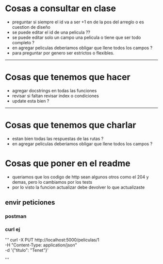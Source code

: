 # Cosas a consultar en clase

- preguntar si siempre el id va a ser +1 en de la pos del arreglo o es cuestion de diseño
- se puede editar el id de una pelicula ??
- se puede editar solo un campo una pelicula o tiene que ser todo completo ?
- en agregar peliculas deberiamos obligar que llene todos los campos ?
- para preguntar por genero ser estrictos o flexibles.

------

# Cosas que tenemos que hacer

- agregar docstrings en todas las funciones
- revisar si faltan revisar index o condiciones
- update esta bien ?

------

# Cosas que tenemos que charlar

- estan bien todas las respuestas de las rutas ?
- en agregar peliculas deberiamos obligar que llene todos los campos ?

# Cosas que poner en el readme
- queriamos que los codigo de http sean algunos otros como el 204 y demas, pero lo cambiamos por los tests
- por lo visto la funcion actualizar debe devolver lo que actualizaste

## envir peticiones
### postman
### curl ej
   
'''
    curl -X PUT http://localhost:5000/peliculas/1 \
    -H "Content-Type: application/json" \
    -d '{"titulo": "Tenet"}'

'''